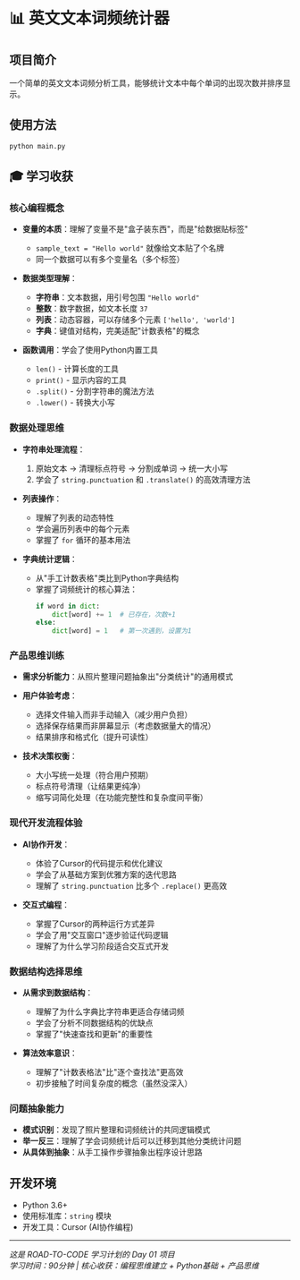 # 📊 英文文本词频统计器

## 项目简介
一个简单的英文文本词频分析工具，能够统计文本中每个单词的出现次数并排序显示。

## 使用方法
```bash
python main.py
```

## 🎓 学习收获

### 核心编程概念
- **变量的本质**：理解了变量不是"盒子装东西"，而是"给数据贴标签"
  - `sample_text = "Hello world"` 就像给文本贴了个名牌
  - 同一个数据可以有多个变量名（多个标签）

- **数据类型理解**：
  - **字符串**：文本数据，用引号包围 `"Hello world"`
  - **整数**：数字数据，如文本长度 `37`
  - **列表**：动态容器，可以存储多个元素 `['hello', 'world']`
  - **字典**：键值对结构，完美适配"计数表格"的概念

- **函数调用**：学会了使用Python内置工具
  - `len()` - 计算长度的工具
  - `print()` - 显示内容的工具
  - `.split()` - 分割字符串的魔法方法
  - `.lower()` - 转换大小写

### 数据处理思维
- **字符串处理流程**：
  1. 原始文本 → 清理标点符号 → 分割成单词 → 统一大小写
  2. 学会了 `string.punctuation` 和 `.translate()` 的高效清理方法

- **列表操作**：
  - 理解了列表的动态特性
  - 学会遍历列表中的每个元素
  - 掌握了 `for` 循环的基本用法

- **字典统计逻辑**：
  - 从"手工计数表格"类比到Python字典结构
  - 掌握了词频统计的核心算法：
    ```python
    if word in dict:
        dict[word] += 1  # 已存在，次数+1
    else:
        dict[word] = 1   # 第一次遇到，设置为1
    ```

### 产品思维训练
- **需求分析能力**：从照片整理问题抽象出"分类统计"的通用模式
- **用户体验考虑**：
  - 选择文件输入而非手动输入（减少用户负担）
  - 选择保存结果而非屏幕显示（考虑数据量大的情况）
  - 结果排序和格式化（提升可读性）

- **技术决策权衡**：
  - 大小写统一处理（符合用户预期）
  - 标点符号清理（让结果更纯净）
  - 缩写词简化处理（在功能完整性和复杂度间平衡）

### 现代开发流程体验
- **AI协作开发**：
  - 体验了Cursor的代码提示和优化建议
  - 学会了从基础方案到优雅方案的迭代思路
  - 理解了 `string.punctuation` 比多个 `.replace()` 更高效

- **交互式编程**：
  - 掌握了Cursor的两种运行方式差异
  - 学会了用"交互窗口"逐步验证代码逻辑
  - 理解了为什么学习阶段适合交互式开发

### 数据结构选择思维
- **从需求到数据结构**：
  - 理解了为什么字典比字符串更适合存储词频
  - 学会了分析不同数据结构的优缺点
  - 掌握了"快速查找和更新"的重要性

- **算法效率意识**：
  - 理解了"计数表格法"比"逐个查找法"更高效
  - 初步接触了时间复杂度的概念（虽然没深入）

### 问题抽象能力
- **模式识别**：发现了照片整理和词频统计的共同逻辑模式
- **举一反三**：理解了学会词频统计后可以迁移到其他分类统计问题
- **从具体到抽象**：从手工操作步骤抽象出程序设计思路

## 开发环境
- Python 3.6+
- 使用标准库：`string` 模块
- 开发工具：Cursor (AI协作编程)

---
*这是 ROAD-TO-CODE 学习计划的 Day 01 项目*  
*学习时间：90分钟 | 核心收获：编程思维建立 + Python基础 + 产品思维*